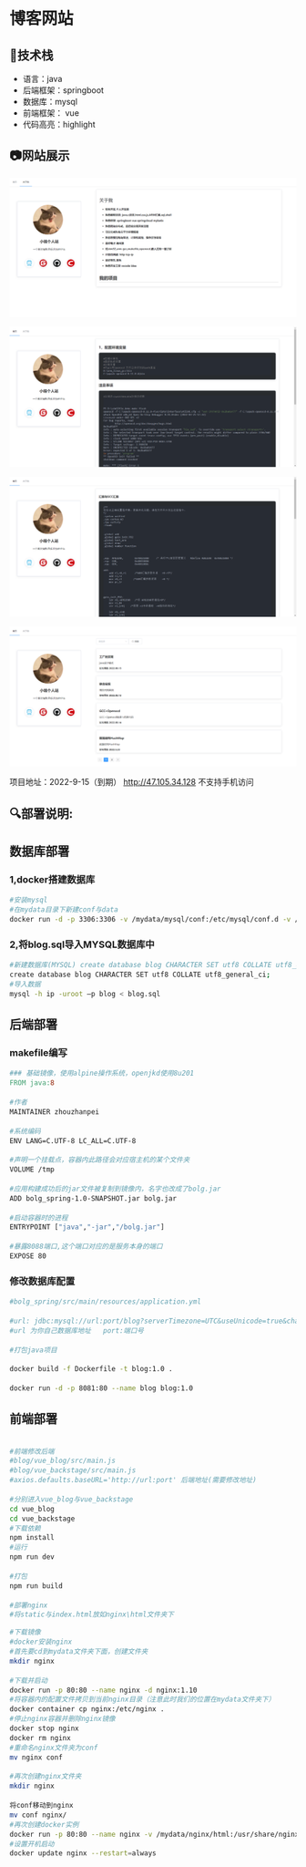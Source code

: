# 博客网站

## 🍳技术栈

- 语言：java
- 后端框架：springboot
- 数据库：mysql
- 前端框架： vue
- 代码高亮：highlight



## 📷网站展示



![1](https://raw.githubusercontent.com/programzzp/blog/main/img/1.png)

![2](https://raw.githubusercontent.com/programzzp/blog/main/img/2.png)

![3](https://raw.githubusercontent.com/programzzp/blog/main/img/3.png)

![4](https://raw.githubusercontent.com/programzzp/blog/main/img/4.png)





项目地址：2022-9-15（到期） http://47.105.34.128   不支持手机访问



## 🔍部署说明:

## 数据库部署

### 1,docker搭建数据库

```bash
#安装mysql
#在mydata目录下新建conf与data 
docker run -d -p 3306:3306 -v /mydata/mysql/conf:/etc/mysql/conf.d -v /mydata/mysql/data:/var/lib/mysql -e MYSQL_ROOT_PASSWORD=root --name mysql mysql:5.7
```

### 2,将blog.sql导入MYSQL数据库中

```bash
#新建数据库(MYSQL) create database blog CHARACTER SET utf8 COLLATE utf8_general_ci;
create database blog CHARACTER SET utf8 COLLATE utf8_general_ci;
#导入数据
mysql -h ip -uroot –p blog < blog.sql
```



## 后端部署

### makefile编写

```makefile
### 基础镜像，使用alpine操作系统，openjkd使用8u201
FROM java:8

#作者
MAINTAINER zhouzhanpei

#系统编码
ENV LANG=C.UTF-8 LC_ALL=C.UTF-8

#声明一个挂载点，容器内此路径会对应宿主机的某个文件夹
VOLUME /tmp

#应用构建成功后的jar文件被复制到镜像内，名字也改成了bolg.jar
ADD bolg_spring-1.0-SNAPSHOT.jar bolg.jar

#启动容器时的进程
ENTRYPOINT ["java","-jar","/bolg.jar"]

#暴露8088端口,这个端口对应的是服务本身的端口
EXPOSE 80
```



### 修改数据库配置

```bash
#bolg_spring/src/main/resources/application.yml 

#url: jdbc:mysql://url:port/blog?serverTimezone=UTC&useUnicode=true&characterEncoding=utf-8
#url 为你自己数据库地址   port:端口号 

#打包java项目

docker build -f Dockerfile -t blog:1.0 .

docker run -d -p 8081:80 --name blog blog:1.0
```





## 前端部署

```bash
  
#前端修改后端
#blog/vue_blog/src/main.js 
#blog/vue_backstage/src/main.js
#axios.defaults.baseURL='http://url:port' 后端地址(需要修改地址)

#分别进入vue_blog与vue_backstage
cd vue_blog
cd vue_backstage
#下载依赖
npm install
#运行
npm run dev

#打包
npm run build

#部署nginx
#将static与index.html放如nginx\html文件夹下

```



```bash
#下载镜像
#docker安装nginx
#首先要cd到mydata文件夹下面，创建文件夹
mkdir nginx

#下载并启动
docker run -p 80:80 --name nginx -d nginx:1.10
#将容器内的配置文件拷贝到当前nginx目录（注意此时我们的位置在mydata文件夹下）
docker container cp nginx:/etc/nginx .
#停止nginx容器并删除nginx镜像
docker stop nginx
docker rm nginx
#重命名nginx文件夹为conf
mv nginx conf

#再次创建nginx文件夹
mkdir nginx
	
将conf移动到nginx
mv conf nginx/
#再次创建docker实例
docker run -p 80:80 --name nginx -v /mydata/nginx/html:/usr/share/nginx/html -v /mydata/nginx/logs:/var/log/nginx -v /mydata/nginx/conf:/etc/nginx -d nginx:1.10	
#设置开机启动
docker update nginx --restart=always


```

